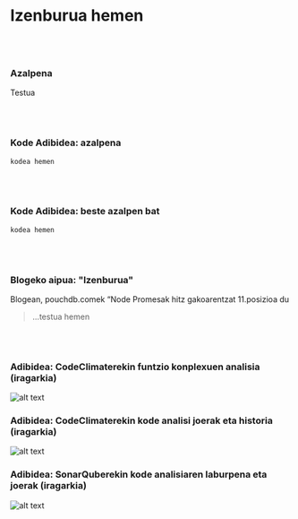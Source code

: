 # Izenburua hemen

<br/><br/>

### Azalpena

Testua

<br/><br/>

### Kode Adibidea: azalpena

```javascript
kodea hemen
```

<br/><br/>

### Kode Adibidea: beste azalpen bat

```javascript
kodea hemen
```

<br/><br/>

### Blogeko aipua: "Izenburua"

Blogean, pouchdb.comek “Node Promesak hitz gakoarentzat 11.posizioa du

> …testua hemen

<br/><br/>

### Adibidea: CodeClimaterekin funtzio konplexuen analisia (iragarkia)

![alt text](https://github.com/goldbergyoni/nodebestpractices/blob/master/assets/images/codeanalysis-climate-complex-methods.PNG "Funtzio konplexuen analisia")

### Adibidea: CodeClimaterekin kode analisi joerak eta historia (iragarkia)

![alt text](https://github.com/goldbergyoni/nodebestpractices/blob/master/assets/images/codeanalysis-climate-history.PNG "Kode analisiaren historia")

### Adibidea: SonarQuberekin kode analisiaren laburpena eta joerak (iragarkia)

![alt text](https://github.com/goldbergyoni/nodebestpractices/blob/master/assets/images/codeanalysis-sonarqube-dashboard.PNG "Kode analisiaren historia")

<br/><br/>
